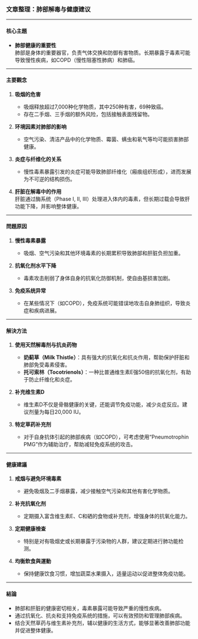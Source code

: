 ### 文章整理：肺部解毒与健康建议

---

#### 核心主題
- **肺部健康的重要性**  
  肺部是身体的重要器官，负责气体交换和防御有害物质。长期暴露于毒素可能导致慢性疾病，如COPD（慢性阻塞性肺病）和肺癌。

---

#### 主要觀念
1. **吸烟的危害**  
   - 吸烟释放超过7,000种化学物质，其中250种有害，69种致癌。
   - 存在二手烟、三手烟的额外风险，包括接触表面残留物。

2. **环境因素对肺部的影响**  
   - 空气污染、清洁产品中的化学物质、霉菌、螨虫和氡气等均可能损害肺部健康。

3. **炎症与纤维化的关系**  
   - 慢性毒素暴露引发的炎症可能导致肺部纤维化（瘢痕组织形成），进而发展为不可逆的结构损伤。

4. **肝脏在解毒中的作用**  
  肝脏通过酶系统（Phase I, II, III）处理进入体内的毒素，但长期过载会导致肝功能下降，并影响整体健康。

---

#### 問題原因
1. **慢性毒素暴露**  
   - 吸烟、空气污染和其他环境毒素的长期累积导致肺部和肝脏负担加重。

2. **抗氧化剂水平下降**  
   - 毒素攻击削弱了身体自身的抗氧化防御机制，使自由基损害加剧。

3. **免疫系统异常**  
   - 在某些情况下（如COPD），免疫系统可能错误地攻击自身肺组织，导致炎症和疾病进展。

---

#### 解決方法
1. **使用天然解毒剂与抗炎药物**  
   - **奶蓟草（Milk Thistle）**：具有强大的抗氧化和抗炎作用，帮助保护肝脏和肺部免受毒素侵害。
   - **托可索林（Tocotrienols）**：一种比普通维生素E强50倍的抗氧化剂，有助于防止纤维化和炎症。

2. **补充维生素D**  
   - 维生素D不仅是骨骼健康的关键，还能调节免疫功能，减少炎症反应。建议剂量为每日20,000 IU。

3. **特定草药补充剂**  
   - 对于自身抗体引起的肺部疾病（如COPD），可考虑使用“Pneumotrophin PMG”作为辅助治疗，帮助减轻免疫系统的攻击。

---

#### 健康建議
1. **戒烟与避免环境毒素**  
   - 避免吸烟及二手烟暴露，减少接触空气污染和其他有害化学物质。

2. **补充抗氧化剂**  
   - 定期摄入富含维生素E、C和硒的食物或补充剂，增强身体的抗氧化能力。

3. **定期健康檢查**  
   - 特别是对有吸烟史或长期暴露于污染物的人群，建议定期进行肺功能检测。

4. **均衡飲食與運動**  
   - 保持健康饮食习惯，增加蔬菜水果摄入，适量运动以促进整体免疫功能。

---

#### 結論
- 肺部和肝脏的健康密切相关，毒素暴露可能导致严重的慢性疾病。
- 通过抗氧化、抗炎和支持免疫系统的措施，可以有效预防和管理肺部疾病。
- 结合天然草药与维生素补充剂，辅以健康的生活方式，能够显著改善肺部功能并促进整体健康。